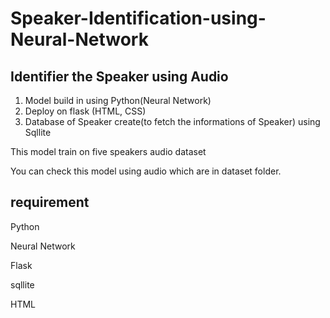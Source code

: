 # Speaker-Identification-using-Neural-Network

## Identifier the Speaker using Audio 


1. Model build in using Python(Neural Network)
2. Deploy on flask (HTML, CSS)
3. Database of Speaker create(to fetch the informations of Speaker) using Sqllite

This model train on five speakers audio dataset

You can check this model using audio which are in dataset folder.

## requirement

Python 

Neural Network

Flask

sqllite

HTML



